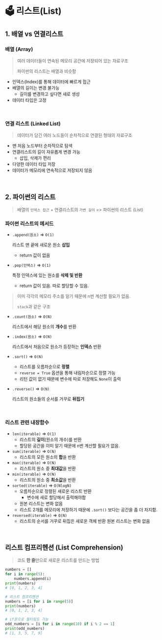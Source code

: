 # 🗳 리스트(List)

## 1. 배열 vs 연결리스트

### 배열 (Array)

> 여러 데이터들이 연속된 메모리 공간에 저장되어 있는 자료구조
>
> 파이썬의 리스트는 배열과 비슷함

- 인덱스(Index)를 통해 데이터에 빠르게 접근
- 배열의 길이는 변경 불가능
  - 길이를 변경하고 싶다면 새로 생성
- 데이터 타입은 고정

<br>

### 연결 리스트 (Linked List)

> 데이터가 담긴 여러 노드들이 순차적으로 연결된 형태의 자료구조

- 맨 처음 노드부터 순차적으로 탐색
- 연결리스트의 길이 자유롭게 변경 가능
  - 삽입, 삭제가 편리
- 다양한 데이터 타입 저장
- 데이터가 메모리에 연속적으로 저장되지 않음

<br>

## 2. 파이썬의 리스트

> 배열의 `인덱스 접근` + 연결리스트의 `가변 길이` => 파이썬의 리스트 (List)

### 파이썬 리스트의 메서드

- `.append(원소)` => `O(1)`

  리스트 맨 끝에 새로운 원소 **삽입**

  - return 값이 없음

- `.pop(인덱스)` => `O(1)`

  특정 인덱스에 있는 원소를 **삭제 및 반환**

  - return 값이 있음. 따로 할당할 수 있음.

> 이미 각각의 메모리 주소를 알기 때문에 n번 계산할 필요가 없음.
>
> `stack`과 같은 구조

- `.count(원소)` => `O(N)`

  리스트에서 해당 원소의 **개수**를 반환

- `.index(원소)` => `O(N)`

  리스트에서 처음으로 원소가 등장하는 **인덱스** 반환

- `.sort()` => `O(N)`

  - 리스트를 오름차순으로 **정렬**
  - `reverse = True` 옵션을 통해 내림차순으로 정렬 가능
  - 리턴 값이 없기 때문에 변수에 따로 저장해도 `None`이 출력

- `.reverse()` => `O(N)`

  리스트의 원소들의 순서를 거꾸로 **뒤집기**

<br>

### 리스트 관련 내장함수

- `len(iterable)` => `O(1)`
  - 리스트의 **길이**(원소의 개수)를 반환
  - 할당된 공간을 이미 알기 때문에 n번 계산할 필요가 없음.
- `sum(iterable)` => `O(N)`
  - 리스트의 모든 원소의 **합**을 반환
- `max(iterable)` => `O(N)`
  - 리스트의 원소 중 **최대값**을 반환
- `min(iterable)` => `O(N)`
  - 리스트의 원소 중 **최소값**을 반환
- `sorted(iterable)` => `O(NlogN)`
  - 오름차순으로 정렬된 새로운 리스트 반환
    - 변수에 새로 할당해서 출력해야함
  - 원본 리스트는 변화 없음
  - 리스트 2개를 메모리에 저장하기 때문에 `.sort()` 보다는 공간을 좀 더 차지함.
- `reversed(iterable)` => `O(N)`
  - 리스트의 순서를 거꾸로 뒤집은 새로운 객체 반환 원본 리스트는 변화 없음

<br>

## 리스트 컴프리헨션 (List Comprehension)

> 코드 **한 줄**만으로 새로운 리스트를 만드는 방법

```python
numbers = []
for i in range(5):
    numbers.append(i)
print(numbers)
# [0, 1, 2, 3, 4]

# 리스트 컴프리헨션
numbers = [i for i in range(5)]
print(numbers)
# [0, 1, 2, 3, 4]

# if문으로 필터링도 가능
odd_numbers = [i for i in range(10) if i % 2 == 1]
print(odd_numbers)
# [1, 3, 5, 7, 9]
```